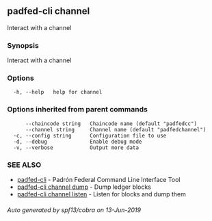 ## padfed-cli channel

Interact with a channel

### Synopsis

Interact with a channel

### Options

```
  -h, --help   help for channel
```

### Options inherited from parent commands

```
      --chaincode string   Chaincode name (default "padfedcc")
      --channel string     Channel name (default "padfedchannel")
  -c, --config string      Configuration file to use
  -d, --debug              Enable debug mode
  -v, --verbose            Output more data
```

### SEE ALSO

* [padfed-cli](padfed-cli.md)	 - Padrón Federal Command Line Interface Tool
* [padfed-cli channel dump](padfed-cli_channel_dump.md)	 - Dump ledger blocks
* [padfed-cli channel listen](padfed-cli_channel_listen.md)	 - Listen for blocks and dump them

###### Auto generated by spf13/cobra on 13-Jun-2019
